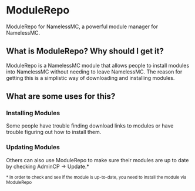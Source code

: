 # ModuleRepo
ModuleRepo for NamelessMC, a powerful module manager for NamelessMC.
## What is ModuleRepo? Why should I get it?
ModuleRepo is a NamelessMC module that allows people to install modules into NamelessMC without needing to leave NamelessMC. The reason for getting this is a simplistic way of downloading and installing modules.
## What are some uses for this?
### Installing Modules
Some people have trouble finding download links to modules or have trouble figuring out how to install them.
### Updating Modules
Others can also use ModuleRepo to make sure their modules are up to date by checking AdminCP -> Update.*

<sub>* In order to check and see if the module is up-to-date, you need to install the module via ModuleRepo</sub>
